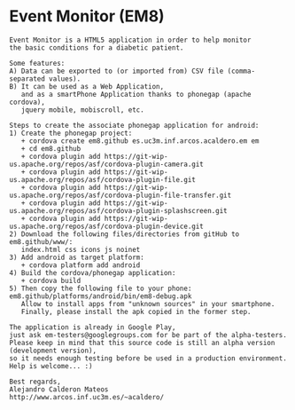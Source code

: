 Event Monitor (EM8)
===

    Event Monitor is a HTML5 application in order to help monitor 
    the basic conditions for a diabetic patient.
    
    Some features:
    A) Data can be exported to (or imported from) CSV file (comma-separated values).
    B) It can be used as a Web Application, 
       and as a smartPhone Application thanks to phonegap (apache cordova), 
       jquery mobile, mobiscroll, etc. 

    Steps to create the associate phonegap application for android:
    1) Create the phonegap project:
       + cordova create em8.github es.uc3m.inf.arcos.acaldero.em em
       + cd em8.github
       + cordova plugin add https://git-wip-us.apache.org/repos/asf/cordova-plugin-camera.git
       + cordova plugin add https://git-wip-us.apache.org/repos/asf/cordova-plugin-file.git
       + cordova plugin add https://git-wip-us.apache.org/repos/asf/cordova-plugin-file-transfer.git
       + cordova plugin add https://git-wip-us.apache.org/repos/asf/cordova-plugin-splashscreen.git
       + cordova plugin add https://git-wip-us.apache.org/repos/asf/cordova-plugin-device.git
    2) Download the following files/directories from gitHub to em8.github/www/: 
       index.html css icons js noinet
    3) Add android as target platform:
       + cordova platform add android
    4) Build the cordova/phonegap application:
       + cordova build
    5) Then copy the following file to your phone: em8.github/platforms/android/bin/em8-debug.apk
       Allow to install apps from "unknown sources" in your smartphone.
       Finally, please install the apk copied in the former step.
       
    The application is already in Google Play, 
    just ask em-testers@googlegroups.com for be part of the alpha-testers.
    Please keep in mind that this source code is still an alpha version (development version), 
    so it needs enough testing before be used in a production environment. 
    Help is welcome... :)

    Best regards,
    Alejandro Calderon Mateos
    http://www.arcos.inf.uc3m.es/~acaldero/
